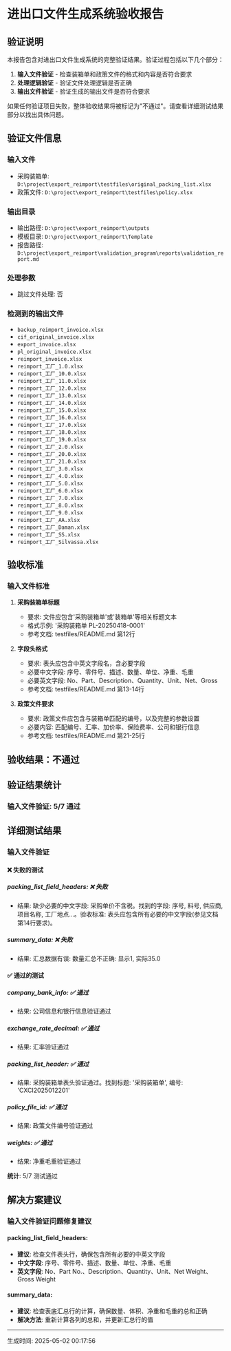 # 进出口文件生成系统验收报告

## 验证说明

本报告包含对进出口文件生成系统的完整验证结果。验证过程包括以下几个部分：

1. **输入文件验证** - 检查装箱单和政策文件的格式和内容是否符合要求
2. **处理逻辑验证** - 验证文件处理逻辑是否正确
3. **输出文件验证** - 验证生成的输出文件是否符合要求

如果任何验证项目失败，整体验收结果将被标记为"不通过"。请查看详细测试结果部分以找出具体问题。

## 验证文件信息

### 输入文件
- 采购装箱单: `D:\project\export_reimport\testfiles\original_packing_list.xlsx`
- 政策文件: `D:\project\export_reimport\testfiles\policy.xlsx`

### 输出目录
- 输出路径: `D:\project\export_reimport\outputs`
- 模板目录: `D:\project\export_reimport\Template`
- 报告路径: `D:\project\export_reimport\validation_program\reports\validation_report.md`

### 处理参数
- 跳过文件处理: 否

### 检测到的输出文件
- `backup_reimport_invoice.xlsx`
- `cif_original_invoice.xlsx`
- `export_invoice.xlsx`
- `pl_original_invoice.xlsx`
- `reimport_invoice.xlsx`
- `reimport_工厂_1.0.xlsx`
- `reimport_工厂_10.0.xlsx`
- `reimport_工厂_11.0.xlsx`
- `reimport_工厂_12.0.xlsx`
- `reimport_工厂_13.0.xlsx`
- `reimport_工厂_14.0.xlsx`
- `reimport_工厂_15.0.xlsx`
- `reimport_工厂_16.0.xlsx`
- `reimport_工厂_17.0.xlsx`
- `reimport_工厂_18.0.xlsx`
- `reimport_工厂_19.0.xlsx`
- `reimport_工厂_2.0.xlsx`
- `reimport_工厂_20.0.xlsx`
- `reimport_工厂_21.0.xlsx`
- `reimport_工厂_3.0.xlsx`
- `reimport_工厂_4.0.xlsx`
- `reimport_工厂_5.0.xlsx`
- `reimport_工厂_6.0.xlsx`
- `reimport_工厂_7.0.xlsx`
- `reimport_工厂_8.0.xlsx`
- `reimport_工厂_9.0.xlsx`
- `reimport_工厂_AA.xlsx`
- `reimport_工厂_Daman.xlsx`
- `reimport_工厂_SS.xlsx`
- `reimport_工厂_Silvassa.xlsx`

## 验收标准

### 输入文件标准

1. **采购装箱单标题**
   - 要求: 文件应包含'采购装箱单'或'装箱单'等相关标题文本
   - 格式示例: '采购装箱单 PL-20250418-0001'
   - 参考文档: testfiles/README.md 第12行

2. **字段头格式**
   - 要求: 表头应包含中英文字段名，含必要字段
   - 必要中文字段: 序号、零件号、描述、数量、单位、净重、毛重
   - 必要英文字段: No、Part、Description、Quantity、Unit、Net、Gross
   - 参考文档: testfiles/README.md 第13-14行

3. **政策文件要求**
   - 要求: 政策文件应包含与装箱单匹配的编号，以及完整的参数设置
   - 必要内容: 匹配编号、汇率、加价率、保险费率、公司和银行信息
   - 参考文档: testfiles/README.md 第21-25行

## 验收结果：不通过

## 验证结果统计

### 输入文件验证: 5/7 通过

## 详细测试结果

### 输入文件验证

#### ❌ 失败的测试

##### packing_list_field_headers: ❌ 失败
- 结果: 缺少必要的中文字段: 采购单价不含税。找到的字段: 序号, 料号, 供应商, 项目名称, 工厂地点...。验收标准: 表头应包含所有必要的中文字段(参见文档第14行要求)。

##### summary_data: ❌ 失败
- 结果: 汇总数据有误: 数量汇总不正确: 显示1, 实际35.0

#### ✅ 通过的测试

##### company_bank_info: ✅ 通过
- 结果: 公司信息和银行信息验证通过

##### exchange_rate_decimal: ✅ 通过
- 结果: 汇率验证通过

##### packing_list_header: ✅ 通过
- 结果: 采购装箱单表头验证通过。找到标题: '采购装箱单', 编号: 'CXCI2025012201'

##### policy_file_id: ✅ 通过
- 结果: 政策文件编号验证通过

##### weights: ✅ 通过
- 结果: 净重毛重验证通过

**统计**: 5/7 测试通过

## 解决方案建议

### 输入文件验证问题修复建议

#### packing_list_field_headers:
- **建议**: 检查文件表头行，确保包含所有必要的中英文字段
- **中文字段**: 序号、零件号、描述、数量、单位、净重、毛重
- **英文字段**: No、Part No.、Description、Quantity、Unit、Net Weight、Gross Weight

#### summary_data:
- **建议**: 检查表底汇总行的计算，确保数量、体积、净重和毛重的总和正确
- **解决方法**: 重新计算各列的总和，并更新汇总行的值



---
生成时间: 2025-05-02 00:17:56